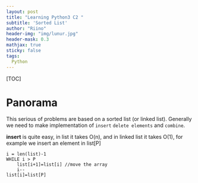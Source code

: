 ```yaml
---
layout: post
title: "Learning Python3 C2 "
subtitle: 'Sorted List'
author: "Riino"
header-img: "img/lunur.jpg"
header-mask: 0.3
mathjax: true
sticky: false
tags:
  Python
---
```


[TOC]

# Panorama

This serious of problems are based on a sorted list (or linked list). Generally we need to make implementation of `insert` `delete elements` and `combine`.

**insert** is quite easy, in list it takes O(n), and in linked list it takes O(1), for example we insert an element in list[P]

```
i = len(list)-1
WHILE i > P
	list[i+1]=list[i] //move the array
	i--
list[i]=list[P]
```

```

```

